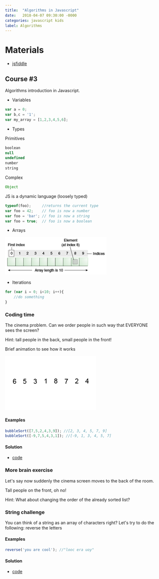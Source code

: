 ```yaml
---
title:  "Algorithms in Javascript"
date:   2018-04-07 09:30:00 -0000
categories: javascript kids
label: Algorithms
---
```


# Materials
*   [jsfiddle](https://jsfiddle.net "Javascript runtime")
	



## Course #3
Algorithms introduction in Javascript.

* Variables
```js
var a = 0;
var b,c = '1';
var my_array = [1,2,3,4,5,6]; 
```
* Types

Primitives 
```js
boolean
null
undefined
number
string
```

Complex
```js
Object
```
JS is a dynamic language (loosely typed)
```js
typeof(foo); 	 //returns the current type
var foo = 42;    // foo is now a number
var foo = 'bar'; // foo is now a string
var foo = true;  // foo is now a boolean
```


* Arrays

![](/course-3/array.gif)

* Iterations
```js
for (var i = 0; i<10; i++){
	//do something
}
```

### Coding time

The cinema problem. Can we order people in such way that EVERYONE sees the screen? 

Hint: tall people in the back, small people in the front! 

Brief animation to see how it works

![](/course-3/bubble-sort.gif)

#### Examples
```js
bubbleSort([7,5,2,4,3,9]); //[2, 3, 4, 5, 7, 9]
bubbleSort([-9,7,5,4,3,1]); //[-9, 1, 3, 4, 5, 7]
```


#### Solution
*   [code](https://jsfiddle.net/fieder/ts34hoag "Try to solve it yourself first :) ")


### More brain exercise

Let's say now suddenly the cinema screen moves to the back of the room.

Tall people on the front, oh no! 

Hint: What about changing the order of the already sorted list? 


### String challenge
You can think of a string as an array of characters right? Let's try to do the following: reverse the letters

#### Examples
```js
reverse('you are cool'); //"looc era uoy"
```

#### Solution
*   [code](https://jsfiddle.net/fieder/g5kysbpw "Try to solve it yourself first :) ")

